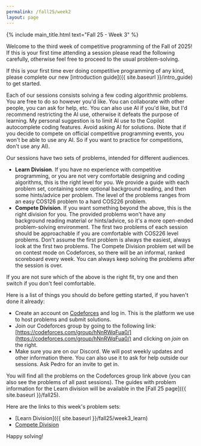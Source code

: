 ```yaml
---
permalink: /fall25/week2
layout: page
---
```


{% include main_title.html text="Fall 25 - Week 3" %}

Welcome to the third week of competitive programming of the Fall of 2025! If
this is your first time attending a session please read the following carefully,
otherwise feel free to proceed to the usual problem-solving.

If this is your first time ever doing competitive programming of any kind,
please complete our new [introduction guide]({{ site.baseurl
}}/intro_guide) to get started.

Each of our sessions consists solving a few coding algorithmic problems. You are
free to do so however you'd like. You can collaborate with other people, you can
ask for help, etc. You can also use AI if you'd like, but I'd recommend
restricting the AI use, otherwise it defeats the purpose of learning. My
personal suggestion is to limit AI use to the Copilot autocomplete coding
features. Avoid asking AI for solutions. (Note that if you decide to compete on
official competitive programming events, you won't be able to use any AI. So if
you want to practice for competitions, don't use any AI).

Our sessions have two sets of problems, intended for different audiences.

- **Learn Division**. If you have no experience with competitive programming, or
  you are not very comfortable designing and coding algorithms, this is the
  right level for you. We provide a guide with each problem set, containing some
  optional background reading, and then some hints/advice per problem. The level
  of the problems ranges from an easy COS126 problem to a hard COS226 problem.
- **Compete Division**. If you want something beyond the above, this is the
  right division for you. The provided problems won't have any background
  reading material or hints/advice, so it's a more open-ended problem-solving
  environment. The first two problems of each session should be approachable if
  you are comfortable with COS226 level problems. Don't assume the first problem
  is always the easiest, always look at the first two problems. The Compete
  Division problem set will be on contest mode on Codeforces, so there will be
  an informal, ranked scoreboard every week. You can always keep solving the
  problems after the session is over.

If you are not sure which of the above is the right fit, try one and then switch
if you don't feel comfortable.

Here is a list of things you should do before getting started, if you haven't
done it already:

- Create an account on [Codeforces](codeforces.com) and log in. This is the
  platform we use to host problems and submit solutions.
- Join our Codeforces group by going to the following link:
  [https://codeforces.com/group/hNnRWqFua0/](https://codeforces.com/group/hNnRWqFua0/)
  and clicking on *join* on the right.
- Make sure you are on our Discord. We will post weekly updates and other
  information there. You can also use it to ask for help outside our sessions.
  Ask Pedro for an invite to get in.

You will find all the problems on the Codeforces group link above (you can also see the problems of all past sessions). The guides with problem information for the Learn division will be available in the [Fall 25 page]({{ site.baseurl }}/fall25).

Here are the links to this week's problem sets:

- [Learn Division]({{ site.baseurl }}/fall25/week3_learn)
- [Compete Division](https://codeforces.com/group/hNnRWqFua0/contest/640141)

Happy solving!